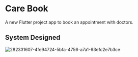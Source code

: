 # Care Book

A new Flutter project app to book an appointment with doctors.

## System Designed


![282331607-4fe94724-5bfa-4756-a7a1-63efc2e7b3ce](https://github.com/Sami-Hegazy/Care-Book/assets/32411864/7b35d407-6fa0-40a0-8aac-a22ca7efa82b)
